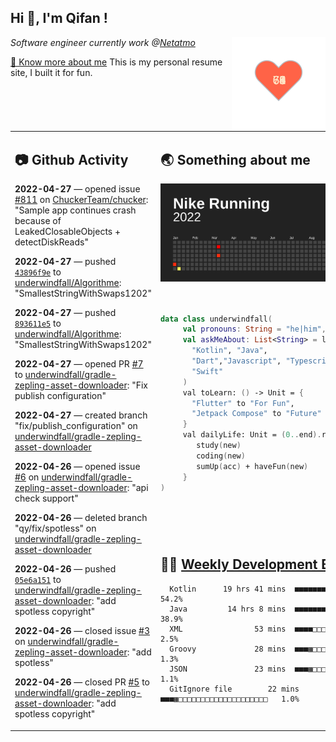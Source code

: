 <h2> Hi 👋, I'm Qifan ! </h2>
<a href="https://github.com/underwindfall/iBeats"><img align="right" width="150px" src="https://raw.githubusercontent.com/underwindfall/iBeats/main/files/heart.svg"/></a>
<p><em>Software engineer currently work @<a href="https://www.netatmo.com">Netatmo</a></em></p>
<p><a href="https://qifanyang.com/resume" target="_blank"> 🔭 Know more about me</a> This is my personal resume site, I built it for fun.</p>
<table><tr><td valign="top" rowspan="2">

 ## 📷 Github Activity
 <!-- githubActivity starts -->
  **2022-04-27** — opened issue [#811](https://api.github.com/repos/ChuckerTeam/chucker/issues/811) on [ChuckerTeam/chucker](https://api.github.com/repos/ChuckerTeam/chucker): "Sample app continues crash because of LeakedClosableObjects + detectDiskReads"

  **2022-04-27** — pushed [`43896f9e`](https://github.com/underwindfall/Algorithme/commit/43896f9ee0064f70e03583446edbefe1441d72e7) to [underwindfall/Algorithme](https://api.github.com/repos/underwindfall/Algorithme): "SmallestStringWithSwaps1202"

  **2022-04-27** — pushed [`893611e5`](https://github.com/underwindfall/Algorithme/commit/893611e52595a6b69dc4ea3647199b253d0c6786) to [underwindfall/Algorithme](https://api.github.com/repos/underwindfall/Algorithme): "SmallestStringWithSwaps1202"

  **2022-04-27** — opened PR [#7](https://api.github.com/repos/underwindfall/gradle-zepling-asset-downloader/pulls/7) to [underwindfall/gradle-zepling-asset-downloader](https://api.github.com/repos/underwindfall/gradle-zepling-asset-downloader): "Fix publish configuration"

  **2022-04-27** — created branch "fix/publish_configuration" on [underwindfall/gradle-zepling-asset-downloader](https://api.github.com/repos/underwindfall/gradle-zepling-asset-downloader)

  **2022-04-26** — opened issue [#6](https://api.github.com/repos/underwindfall/gradle-zepling-asset-downloader/issues/6) on [underwindfall/gradle-zepling-asset-downloader](https://api.github.com/repos/underwindfall/gradle-zepling-asset-downloader): "api check support"

  **2022-04-26** — deleted branch "qy/fix/spotless" on [underwindfall/gradle-zepling-asset-downloader](https://api.github.com/repos/underwindfall/gradle-zepling-asset-downloader)

  **2022-04-26** — pushed [`05e6a151`](https://github.com/underwindfall/gradle-zepling-asset-downloader/commit/05e6a1519363d9d929d11f8fc9ad1d922a28b44e) to [underwindfall/gradle-zepling-asset-downloader](https://api.github.com/repos/underwindfall/gradle-zepling-asset-downloader): "add spotless copyright"

  **2022-04-26** — closed issue [#3](https://api.github.com/repos/underwindfall/gradle-zepling-asset-downloader/issues/3) on [underwindfall/gradle-zepling-asset-downloader](https://api.github.com/repos/underwindfall/gradle-zepling-asset-downloader): "add spotless"

  **2022-04-26** — closed PR [#5](https://api.github.com/repos/underwindfall/gradle-zepling-asset-downloader/pulls/5) to [underwindfall/gradle-zepling-asset-downloader](https://api.github.com/repos/underwindfall/gradle-zepling-asset-downloader): "add spotless copyright"
 <!-- githubActivity ends -->
 </td><td valign="top">

 ## 🌏 Something about me
 <!-- profile starts -->
 <a href="https://github.com/underwindfall" width="100%">
   <img src="https://github.com/underwindfall/GitHubPoster/blob/main/examples/nike.svg"/>
 </a>
 <br/>
 <br/>
 <br/>

 ```kotlin
 data class underwindfall(
      val pronouns: String = "he|him",
      val askMeAbout: List<String> = listOf(
        "Kotlin", "Java",
        "Dart","Javascript", "Typescript",
        "Swift"
      )
      val toLearn: () -> Unit = {
        "Flutter" to "For Fun",
        "Jetpack Compose" to "Future"
      }
      val dailyLife: Unit = (0..end).reduce { acc, new ->
         study(new)
         coding(new)
         sumUp(acc) + haveFun(new)
      }
 )
 ```
 <!-- profile ends -->
 </td></tr><tr><td valign="top">

 ## 🏊‍♂️ <a href="https://gist.github.com/underwindfall/377ee88ba1fabd1e93516e48ca9c61eb" target="_blank">Weekly Development Breakdown</a>
  <!-- codeTime starts -->
  ```text
    Kotlin      19 hrs 41 mins  ■■■■■■■■■■■■■■■■▥□□□□□□□  54.2%
    Java         14 hrs 8 mins  ■■■■■■■■■■■■▦□□□□□□□□□□□  38.9%
    XML                53 mins  ■■■■□□□□□□□□□□□□□□□□□□□□   2.5%
    Groovy             28 mins  ■■■▦□□□□□□□□□□□□□□□□□□□□   1.3%
    JSON               23 mins  ■■■▦□□□□□□□□□□□□□□□□□□□□   1.1%
    GitIgnore file        22 mins  ■■■▦□□□□□□□□□□□□□□□□□□□□   1.0%
  ```
  <!-- codeTime starts -->
  </td></tr></table>
